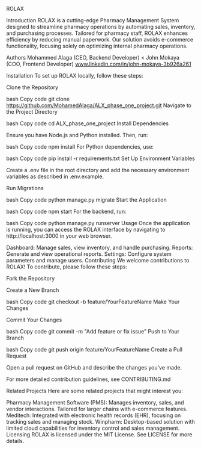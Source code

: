 ROLAX


Introduction
ROLAX is a cutting-edge Pharmacy Management System designed to streamline pharmacy operations by automating sales, inventory, and purchasing processes. Tailored for pharmacy staff, ROLAX enhances efficiency by reducing manual paperwork. Our solution avoids e-commerce functionality, focusing solely on optimizing internal pharmacy operations.


Authors
Mohammed Alaga (CEO, Backend Developer) <
John Mokaya (COO, Frontend Developer)     www.linkedin.com/in/john-mokaya-3b926a261

 
Installation
To set up ROLAX locally, follow these steps:

Clone the Repository

bash
Copy code
git clone https://github.com/MohamedAlaga/ALX_phase_one_project.git
Navigate to the Project Directory

bash
Copy code
cd ALX_phase_one_project
Install Dependencies

Ensure you have Node.js and Python installed. Then, run:

bash
Copy code
npm install
For Python dependencies, use:

bash
Copy code
pip install -r requirements.txt
Set Up Environment Variables

Create a .env file in the root directory and add the necessary environment variables as described in .env.example.

Run Migrations

bash
Copy code
python manage.py migrate
Start the Application

bash
Copy code
npm start
For the backend, run:

bash
Copy code
python manage.py runserver
Usage
Once the application is running, you can access the ROLAX interface by navigating to http://localhost:3000 in your web browser.

Dashboard: Manage sales, view inventory, and handle purchasing.
Reports: Generate and view operational reports.
Settings: Configure system parameters and manage users.
Contributing
We welcome contributions to ROLAX! To contribute, please follow these steps:

Fork the Repository

Create a New Branch

bash
Copy code
git checkout -b feature/YourFeatureName
Make Your Changes

Commit Your Changes

bash
Copy code
git commit -m "Add feature or fix issue"
Push to Your Branch

bash
Copy code
git push origin feature/YourFeatureName
Create a Pull Request

Open a pull request on GitHub and describe the changes you’ve made.

For more detailed contribution guidelines, see CONTRIBUTING.md 

Related Projects
Here are some related projects that might interest you:

Pharmacy Management Software (PMS): Manages inventory, sales, and vendor interactions. Tailored for larger chains with e-commerce features.
Meditech: Integrated with electronic health records (EHR), focusing on tracking sales and managing stock.
Winpharm: Desktop-based solution with limited cloud capabilities for inventory control and sales management.
Licensing
ROLAX is licensed under the MIT License. See LICENSE for more details.
